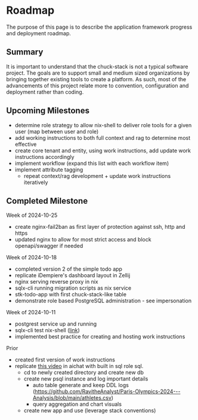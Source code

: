 # Roadmap

The purpose of this page is to describe the application framework progress and deployment roadmap.

## Summary

<!-- TODO: link to goals -->
It is important to understand that the chuck-stack is not a typical software project. The goals are to support small and medium sized organizations by bringing together existing tools to create a platform. As such, most of the advancements of this project relate more to convention, configuration and deployment rather than coding.

## Upcoming Milestones

- determine role strategy to allow nix-shell to deliver role tools for a given user (map between user and role)
- add working instructions to both full context and rag to determine most effective
- create core tenant and entity, using work instructions, add update work instructions accordingly
- implement workflow (expand this list with each workflow item)
- implement attribute tagging 
  - repeat context/rag development + update work instructions iteratively

## Completed Milestone

Week of 2024-10-25

- create nginx-fail2ban as first layer of protection against ssh, http and https
- updated nginx to allow for most strict access and block openapi/swagger if needed

Week of 2024-10-18

- completed version 2 of the simple todo app
- replicate iDempiere's dashboard layout in Zellij
- nginx serving reverse proxy in nix
- sqlx-cli running migration scripts as nix service
- stk-todo-app with first chuck-stack-like table
- demonstrate role based PostgreSQL administration - see impersonation

Week of 2024-10-11

- postgrest service up and running
- sqlx-cli test nix-shell ([link](https://github.com/chuckstack/stk-todo-app-sql/blob/main/test/shell.nix))
- implemented best practice for creating and hosting work instructions

Prior

- created first version of work instructions
- replicate [this video](https://www.youtube.com/watch?v=ooWaPVvljlU) in aichat with built in sql role sql.
  - cd to newly created directory and create new db
  - create new psql instance and log important details
    - auto table generate and keep DDL logs (https://github.com/RavitheAnalyst/Paris-Olympics-2024---Analysis/blob/main/athletes.csv)
    - query aggregation and chart visuals
  - create new app and use (leverage stack conventions)
